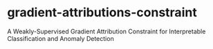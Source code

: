 # gradient-attributions-constraint
A Weakly-Supervised Gradient Attribution Constraint for Interpretable Classification and Anomaly Detection
